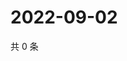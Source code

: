 # 2022-09-02

共 0 条

<!-- BEGIN WEIBO -->
<!-- 最后更新时间 Fri Sep 02 2022 23:17:22 GMT+0800 (China Standard Time) -->

<!-- END WEIBO -->
